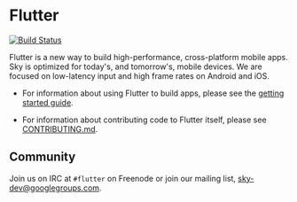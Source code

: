 Flutter
=======
[![Build Status](https://travis-ci.org/flutter/engine.svg)](https://travis-ci.org/flutter/engine)

Flutter is a new way to build high-performance, cross-platform mobile apps. Sky
is optimized for today's, and tomorrow's, mobile devices. We are focused on
low-latency input and high frame rates on Android and iOS.

 - For information about using Flutter to build apps, please see
   the [getting started guide](https://flutter.github.io/getting-started/).

 - For information about contributing code to Flutter itself, please see
   [CONTRIBUTING.md](CONTRIBUTING.md).

Community
---------

Join us on IRC at `#flutter` on Freenode or join our mailing list,
[sky-dev@googlegroups.com](https://groups.google.com/forum/#!forum/sky-dev).
